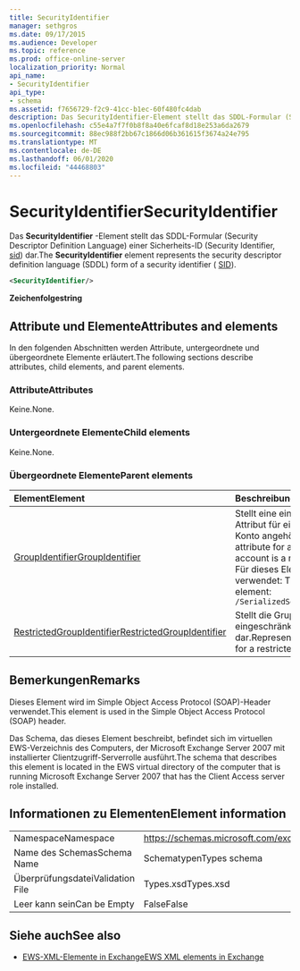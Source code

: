 ```yaml
---
title: SecurityIdentifier
manager: sethgros
ms.date: 09/17/2015
ms.audience: Developer
ms.topic: reference
ms.prod: office-online-server
localization_priority: Normal
api_name:
- SecurityIdentifier
api_type:
- schema
ms.assetid: f7656729-f2c9-41cc-b1ec-60f480fc4dab
description: Das SecurityIdentifier-Element stellt das SDDL-Formular (Security Descriptor Definition Language) einer Sicherheits-ID (Security Identifier, SID) dar.
ms.openlocfilehash: c55e4a7f7f0b8f8a40e6fcaf8d18e253a6da2679
ms.sourcegitcommit: 88ec988f2bb67c1866d06b361615f3674a24e795
ms.translationtype: MT
ms.contentlocale: de-DE
ms.lasthandoff: 06/01/2020
ms.locfileid: "44468803"
---
```

# <a name="securityidentifier"></a><span data-ttu-id="4c3dd-103">SecurityIdentifier</span><span class="sxs-lookup"><span data-stu-id="4c3dd-103">SecurityIdentifier</span></span>

<span data-ttu-id="4c3dd-104">Das **SecurityIdentifier** -Element stellt das SDDL-Formular (Security Descriptor Definition Language) einer Sicherheits-ID (Security Identifier, [sid](sid.md)) dar.</span><span class="sxs-lookup"><span data-stu-id="4c3dd-104">The **SecurityIdentifier** element represents the security descriptor definition language (SDDL) form of a security identifier ( [SID](sid.md)).</span></span>
  
```xml
<SecurityIdentifier/>
```

 <span data-ttu-id="4c3dd-105">**Zeichenfolge**</span><span class="sxs-lookup"><span data-stu-id="4c3dd-105">**string**</span></span>
## <a name="attributes-and-elements"></a><span data-ttu-id="4c3dd-106">Attribute und Elemente</span><span class="sxs-lookup"><span data-stu-id="4c3dd-106">Attributes and elements</span></span>

<span data-ttu-id="4c3dd-107">In den folgenden Abschnitten werden Attribute, untergeordnete und übergeordnete Elemente erläutert.</span><span class="sxs-lookup"><span data-stu-id="4c3dd-107">The following sections describe attributes, child elements, and parent elements.</span></span>
  
### <a name="attributes"></a><span data-ttu-id="4c3dd-108">Attribute</span><span class="sxs-lookup"><span data-stu-id="4c3dd-108">Attributes</span></span>

<span data-ttu-id="4c3dd-109">Keine.</span><span class="sxs-lookup"><span data-stu-id="4c3dd-109">None.</span></span>
  
### <a name="child-elements"></a><span data-ttu-id="4c3dd-110">Untergeordnete Elemente</span><span class="sxs-lookup"><span data-stu-id="4c3dd-110">Child elements</span></span>

<span data-ttu-id="4c3dd-111">Keine.</span><span class="sxs-lookup"><span data-stu-id="4c3dd-111">None.</span></span>
  
### <a name="parent-elements"></a><span data-ttu-id="4c3dd-112">Übergeordnete Elemente</span><span class="sxs-lookup"><span data-stu-id="4c3dd-112">Parent elements</span></span>

|<span data-ttu-id="4c3dd-113">**Element**</span><span class="sxs-lookup"><span data-stu-id="4c3dd-113">**Element**</span></span>|<span data-ttu-id="4c3dd-114">**Beschreibung**</span><span class="sxs-lookup"><span data-stu-id="4c3dd-114">**Description**</span></span>|
|:-----|:-----|
|[<span data-ttu-id="4c3dd-115">GroupIdentifier</span><span class="sxs-lookup"><span data-stu-id="4c3dd-115">GroupIdentifier</span></span>](groupidentifier.md) <br/> |<span data-ttu-id="4c3dd-116">Stellt eine einzelne Sicherheits-ID und ein einzelnes Attribut für eine Active Directory Objektgruppe dar, der das Konto angehört.</span><span class="sxs-lookup"><span data-stu-id="4c3dd-116">Represents a single security identifier and attribute for an Active Directory object group of which the account is a member.</span></span>  <br/> <span data-ttu-id="4c3dd-117">Für dieses Element wird folgender XPath-Ausdruck verwendet: </span><span class="sxs-lookup"><span data-stu-id="4c3dd-117">The following is the XPath expression to this element:</span></span>  <br/>  `/SerializedSecurityContext/GroupSids/GroupIdentifier[i]` <br/> |
|[<span data-ttu-id="4c3dd-118">RestrictedGroupIdentifier</span><span class="sxs-lookup"><span data-stu-id="4c3dd-118">RestrictedGroupIdentifier</span></span>](restrictedgroupidentifier.md) <br/> |<span data-ttu-id="4c3dd-119">Stellt die Gruppen Sicherheits-ID und die Attribute für eine eingeschränkte Gruppe in einem Benutzertoken dar.</span><span class="sxs-lookup"><span data-stu-id="4c3dd-119">Represents the group security identifier and attributes for a restricted group within a user token.</span></span>  <br/> |
   
## <a name="remarks"></a><span data-ttu-id="4c3dd-120">Bemerkungen</span><span class="sxs-lookup"><span data-stu-id="4c3dd-120">Remarks</span></span>

<span data-ttu-id="4c3dd-121">Dieses Element wird im Simple Object Access Protocol (SOAP)-Header verwendet.</span><span class="sxs-lookup"><span data-stu-id="4c3dd-121">This element is used in the Simple Object Access Protocol (SOAP) header.</span></span>
  
<span data-ttu-id="4c3dd-122">Das Schema, das dieses Element beschreibt, befindet sich im virtuellen EWS-Verzeichnis des Computers, der Microsoft Exchange Server 2007 mit installierter Clientzugriff-Serverrolle ausführt.</span><span class="sxs-lookup"><span data-stu-id="4c3dd-122">The schema that describes this element is located in the EWS virtual directory of the computer that is running Microsoft Exchange Server 2007 that has the Client Access server role installed.</span></span>
  
## <a name="element-information"></a><span data-ttu-id="4c3dd-123">Informationen zu Elementen</span><span class="sxs-lookup"><span data-stu-id="4c3dd-123">Element information</span></span>

|||
|:-----|:-----|
|<span data-ttu-id="4c3dd-124">Namespace</span><span class="sxs-lookup"><span data-stu-id="4c3dd-124">Namespace</span></span>  <br/> |https://schemas.microsoft.com/exchange/services/2006/types  <br/> |
|<span data-ttu-id="4c3dd-125">Name des Schemas</span><span class="sxs-lookup"><span data-stu-id="4c3dd-125">Schema Name</span></span>  <br/> |<span data-ttu-id="4c3dd-126">Schematypen</span><span class="sxs-lookup"><span data-stu-id="4c3dd-126">Types schema</span></span>  <br/> |
|<span data-ttu-id="4c3dd-127">Überprüfungsdatei</span><span class="sxs-lookup"><span data-stu-id="4c3dd-127">Validation File</span></span>  <br/> |<span data-ttu-id="4c3dd-128">Types.xsd</span><span class="sxs-lookup"><span data-stu-id="4c3dd-128">Types.xsd</span></span>  <br/> |
|<span data-ttu-id="4c3dd-129">Leer kann sein</span><span class="sxs-lookup"><span data-stu-id="4c3dd-129">Can be Empty</span></span>  <br/> |<span data-ttu-id="4c3dd-130">False</span><span class="sxs-lookup"><span data-stu-id="4c3dd-130">False</span></span>  <br/> |
   
## <a name="see-also"></a><span data-ttu-id="4c3dd-131">Siehe auch</span><span class="sxs-lookup"><span data-stu-id="4c3dd-131">See also</span></span>



- [<span data-ttu-id="4c3dd-132">EWS-XML-Elemente in Exchange</span><span class="sxs-lookup"><span data-stu-id="4c3dd-132">EWS XML elements in Exchange</span></span>](ews-xml-elements-in-exchange.md)


